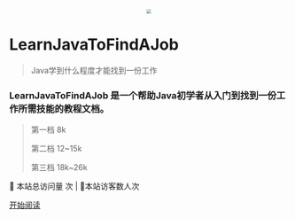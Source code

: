  <div align="center"> <img src="https://blog-1253198264.cos.ap-guangzhou.myqcloud.com/%E5%85%AC%E4%BC%97%E5%8F%B7HelloCoder.png"/  style="zoom:50%;"> </div>

# LearnJavaToFindAJob

> Java学到什么程度才能找到一份工作

### LearnJavaToFindAJob 是一个帮助Java初学者从入门到找到一份工作所需技能的教程文档。

> 第一档 8k
>
> 第二档 12~15k
>
> 第三档 18k~26k

<span id="busuanzi_container_site_pv">
👀    本站总访问量 <span id="busuanzi_value_site_pv"></span>次
</span>| 🐒本站访客数<span id="busuanzi_value_site_uv"></span>人次

[开始阅读](/README.md)

